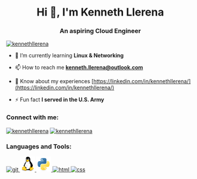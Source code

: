 <h1 align="center">Hi 👋, I'm Kenneth Llerena</h1>
<h3 align="center">An aspiring Cloud Engineer</h3>

<p align="left"> <a href="https://github.com/ryo-ma/github-profile-trophy"><img src="https://github-profile-trophy.vercel.app/?username=kennethllerena" alt="kennethllerena" /></a> </p>

- 🌱 I’m currently learning **Linux & Networking**

- 📫 How to reach me **kenneth.llerena@outlook.com**

- 📄 Know about my experiences [https://linkedin.com/in/kennethllerena/](https://linkedin.com/in/kennethllerena/)

- ⚡ Fun fact **I served in the U.S. Army**

<h3 align="left">Connect with me:</h3>
<p align="left">
<a href="https://linkedin.com/in/kennethllerena" target="blank"><img align="center" src="https://raw.githubusercontent.com/rahuldkjain/github-profile-readme-generator/master/src/images/icons/Social/linked-in-alt.svg" alt="kennethllerena" height="30" width="40" /></a>
<a href="https://www.leetcode.com/kennethllerena" target="blank"><img align="center" src="https://raw.githubusercontent.com/rahuldkjain/github-profile-readme-generator/master/src/images/icons/Social/leet-code.svg" alt="kennethllerena" height="30" width="40" /></a>
</p>

<h3 align="left">Languages and Tools:</h3>
<p align="left"> <a href="https://git-scm.com/" target="_blank" rel="noreferrer"> <img src="https://www.vectorlogo.zone/logos/git-scm/git-scm-icon.svg" alt="git" width="40" height="40"/> </a> <a href="https://www.linux.org/" target="_blank" rel="noreferrer"> <img src="https://raw.githubusercontent.com/devicons/devicon/master/icons/linux/linux-original.svg" alt="linux" width="40" height="40"/> </a> <a href="https://www.python.org" target="_blank" rel="noreferrer"> <img src="https://raw.githubusercontent.com/devicons/devicon/master/icons/python/python-original.svg" alt="python" width="40" height="40"/> <a href="https://html.com/html5/" target="_blank" rel="noreferrer"> <img src="https://upload.wikimedia.org/wikipedia/commons/thumb/6/61/HTML5_logo_and_wordmark.svg/512px-HTML5_logo_and_wordmark.svg.png" alt="html" width="40" height="40"/> </a> <a href="https://www.w3.org/Style/CSS/Overview.en.html" target="_blank" rel="noreferrer"> <img src="https://upload.wikimedia.org/wikipedia/commons/thumb/6/62/CSS3_logo.svg/512px-CSS3_logo.svg.png?20210705212817" alt="css" width="40" height="40"/> </p>
